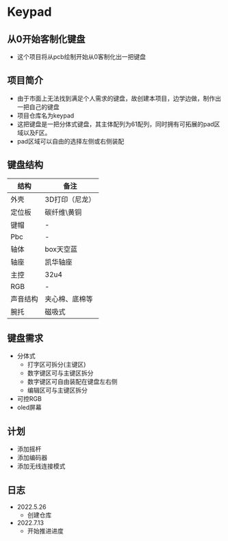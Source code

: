 # Keypad
## 从0开始客制化键盘  
-  这个项目将从pcb绘制开始从0客制化出一把键盘  
## 项目简介  
- 由于市面上无法找到满足个人需求的键盘，故创建本项目，边学边做，制作出一把自己的键盘  
- 项目仓库名为keypad 
- 这把键盘是一把分体式键盘，其主体配列为61配列，同时拥有可拓展的pad区域以及F区。
- pad区域可以自由的选择左侧或右侧装配
## 键盘结构  
|  结构   | 备注  |
|  ----  | ----  |
| 外壳  | 3D打印（尼龙） |
| 定位板  | 碳纤维\黄铜 |
| 键帽  | - |
| Pbc  | - |
| 轴体  | box天空蓝 |
| 轴座  | 凯华轴座 |
| 主控  | 32u4 |
| RGB  | - |
| 声音结构  | 夹心棉、底棉等 |
| 腕托  | 磁吸式 |
## 键盘需求  
- 分体式  
    - 打字区可拆分(主键区)  
    - 数字键区可与主键区拆分
    - 数字键区可自由装配在键盘左右侧
    - 编辑区可与主键区拆分  
- 可控RGB  
- oled屏幕   
## 计划  
- 添加摇杆  
- 添加编码器  
- 添加无线连接模式  
## 日志  
- 2022.5.26  
    - 创建仓库
- 2022.7.13  
    - 开始推进进度
    
